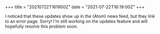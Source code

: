 +++
title = "20210722T161900Z"
date  = "2021-07-22T16:19:00Z"
+++

I noticed that these updates show up in the (Atom) news feed, but they link to an error page. Sorry! I'm still working on the updates feature and will hopefully resolve this problem soon.
